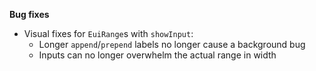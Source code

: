 **Bug fixes**

- Visual fixes for `EuiRange`s with `showInput`:
  - Longer `append`/`prepend` labels no longer cause a background bug
  - Inputs can no longer overwhelm the actual range in width
